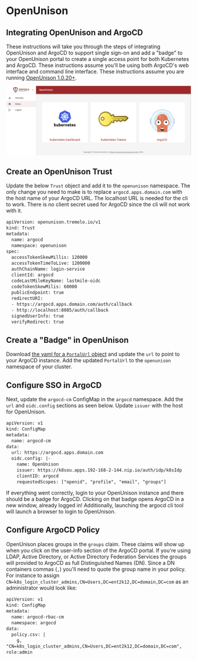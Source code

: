 # OpenUnison

## Integrating OpenUnison and ArgoCD

These instructions will take you through the steps of integrating OpenUnison and ArgoCD to support single sign-on and add a "badge" to your OpenUnison portal to create a single access point for both Kubernetes and ArgoCD.  These instructions assume you'll be using both ArgoCD's web interface and command line interface.  These instructions assume you are running [OpenUnison 1.0.20+](https://openunison.github.io/).

![OpenUnison Portal with ArgoCD](../../assets/openunison-portal.png)

## Create an OpenUnison Trust

Update the below `Trust` object and add it to the `openunison` namespace.  The only change you need to make is to replace `argocd.apps.domain.com` with the host name of your ArgoCD URL.  The localhost URL is needed for the cli to work.  There is no client secret used for ArgoCD since the cli will not work with it.

```
apiVersion: openunison.tremolo.io/v1
kind: Trust
metadata:
  name: argocd
  namespace: openunison
spec:
  accessTokenSkewMillis: 120000
  accessTokenTimeToLive: 1200000
  authChainName: login-service
  clientId: argocd
  codeLastMileKeyName: lastmile-oidc
  codeTokenSkewMilis: 60000
  publicEndpoint: true
  redirectURI:
  - https://argocd.apps.domain.com/auth/callback
  - http://localhost:8085/auth/callback
  signedUserInfo: true
  verifyRedirect: true
```

## Create a "Badge" in OpenUnison

Download [the yaml for a `PortalUrl` object](../../assets/openunison-argocd-url.yaml) and update the `url` to point to your ArgoCD instance.  Add the updated `PortalUrl` to the `openunison` namespace of your cluster.

## Configure SSO in ArgoCD

Next, update the `argocd-cm` ConfigMap in the `argocd` namespace.  Add the `url` and `oidc.config` sections as seen below.  Update `issuer` with the host for OpenUnison.

```
apiVersion: v1
kind: ConfigMap
metadata:
  name: argocd-cm
data:
  url: https://argocd.apps.domain.com
  oidc.config: |-
    name: OpenUnison
    issuer: https://k8sou.apps.192-168-2-144.nip.io/auth/idp/k8sIdp
    clientID: argocd
    requestedScopes: ["openid", "profile", "email", "groups"]
```

If everything went correctly, login to your OpenUnison instance and there should be a badge for ArgoCD.  Clicking on that badge opens ArgoCD in a new window, already logged in!  Additionally, launching the argocd cli tool will launch a browser to login to OpenUnison.

## Configure ArgoCD Policy

OpenUnison places groups in the `groups` claim.  These claims will show up when you click on the user-info section of the ArgoCD portal.  If you're using LDAP, Active Directory, or Active Directory Federation Services the groups will provided to  ArgoCD as full Distinguished Names (DN).  Since a DN containers commas (`,`) you'll need to quote the group name in your policy.  For instance to assign `CN=k8s_login_cluster_admins,CN=Users,DC=ent2k12,DC=domain,DC=com` as an administrator would look like:

```
apiVersion: v1
kind: ConfigMap
metadata:
  name: argocd-rbac-cm
  namespace: argocd
data:
  policy.csv: |
    g, "CN=k8s_login_cluster_admins,CN=Users,DC=ent2k12,DC=domain,DC=com", role:admin
```
